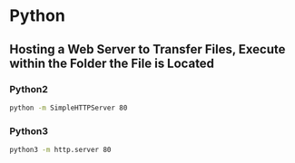 # Python

## Hosting a Web Server to Transfer Files, Execute within the Folder the File is Located

### Python2

```bash
python -m SimpleHTTPServer 80
```

### Python3

```bash
python3 -m http.server 80
```
